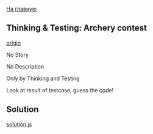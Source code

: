 [На главную](https://github.com/svgaryaev/codewars)

## Thinking & Testing: Archery contest

[origin](https://www.codewars.com/kata/56f4202199b3861b880013e0)

No Story

No Description

Only by Thinking and Testing

Look at result of testcase, guess the code!

## Solution

[solution.js](solution.js)
